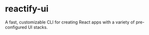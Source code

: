 # reactify-ui
A fast, customizable CLI for creating React apps with a variety of pre-configured UI stacks. 
